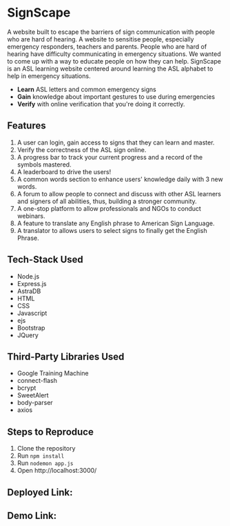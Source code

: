 # SignScape

A website built to escape the barriers of sign communication with people who are hard of hearing. A website to sensitise people, especially emergency responders, teachers and parents. People who are hard of hearing have difficulty communicating in emergency situations. We wanted to come up with a way to educate people on how they can help. SignScape is an ASL learning website centered around learning the ASL alphabet to help in emergency situations. 
- **Learn** ASL letters and common emergency signs
- **Gain** knowledge about important gestures to use during emergencies
- **Verify** with online verification that you're doing it correctly.

## Features

1. A user can login, gain access to signs that they can learn and master. 
2. Verify the correctness of the ASL sign online.
3. A progress bar to track your current progress and a record of the symbols mastered.
4. A leaderboard to drive the users!
5. A common words section to enhance users' knowledge daily with 3 new words.
6. A forum to allow people to connect and discuss with other ASL learners and signers of all abilities, thus, building a stronger community. 
7. A one-stop platform to allow professionals and NGOs to conduct webinars.
8. A feature to translate any English phrase to American Sign Language.
9. A translator to allows users to select signs to finally get the English Phrase.

## Tech-Stack Used

- Node.js
- Express.js
- AstraDB
- HTML
- CSS
- Javascript
- ejs
- Bootstrap
- JQuery

## Third-Party Libraries Used

- Google Training Machine
- connect-flash
- bcrypt
- SweetAlert
- body-parser
- axios

## Steps to Reproduce
1. Clone the repository
2. Run `npm install`
3. Run `nodemon app.js`
4. Open http://localhost:3000/

## Deployed Link:

## Demo Link:

